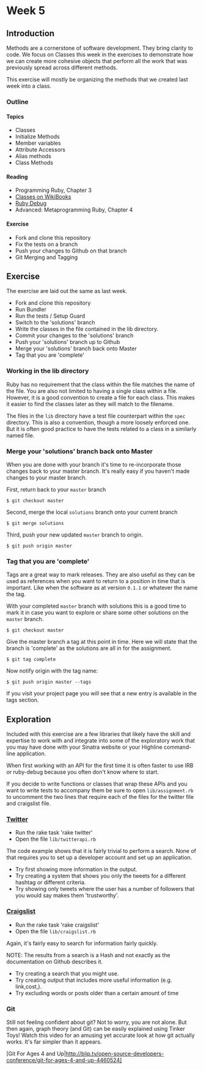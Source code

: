 # Week 5

## Introduction

Methods are a cornerstone of software development. They bring clarity to code. We focus on Classes this week in the exercises to demonstrate how we can create more cohesive objects that perform all the work that was previously spread across different methods.

This exercise will mostly be organizing the methods that we created last week into a class.

### Outline

#### Topics

* Classes
* Initialize Methods
* Member variables
* Attribute Accessors
* Alias methods
* Class Methods

#### Reading

* Programming Ruby, Chapter 3
* [Classes on WikiBooks](http://en.wikibooks.org/wiki/Ruby_Programming/Syntax/Classes)
* [Ruby Debug](http://bashdb.sourceforge.net/ruby-debug.html)
* Advanced: Metaprogramming Ruby, Chapter 4

#### Exercise

* Fork and clone this repository
* Fix the tests on a branch
* Push your changes to Github on that branch
* Git Merging and Tagging


## Exercise

The exercise are laid out the same as last week.

* Fork and clone this repository
* Run Bundler
* Run the tests / Setup Guard
* Switch to the 'solutions' branch
* Write the classes in the file contained in the lib directory.
* Commit your changes to the 'solutions' branch
* Push your 'solutions' branch up to Github
* Merge your 'solutions' branch back onto Master
* Tag that you are 'complete'

### Working in the lib directory

Ruby has no requirement that the class within the file matches the name of the file. You are also not limited to having a single class within a file. However, it is a good convention to create a file for each class. This makes it easier to find the classes later as they will match to the filename.

The files in the `lib` directory have a test file counterpart within the `spec` directory. This is also a convention, though a more loosely enforced one. But it is often good practice to have the tests related to a class in a similarly named file.

### Merge your 'solutions' branch back onto Master

When you are done with your branch it's time to re-incorporate those changes back to your master branch. It's really easy if you haven't made changes to your master branch.

First, return back to your `master` branch

    $ git checkout master

Second, merge the local `solutions` branch onto your current branch
    
    $ git merge solutions
    
Third, push your new updated `master` branch to origin.

    $ git push origin master
  
### Tag that you are 'complete'

Tags are a great way to mark releases. They are also useful as they can be used as references when you want to return to a position in time that is important. Like when the software as at version `0.1.1` or whatever the name the tag.

With your completed `master` branch with solutions this is a good time to mark it in case you want to explore or share some other solutions on the `master` branch.

    $ git checkout master
    
Give the master branch a tag at this point in time. Here we will state that the branch is 'complete' as the solutions are all in for the assignment.

    $ git tag complete
    
Now notify origin with the tag name:

    $ git push origin master --tags
    
If you visit your project page you will see that a new entry is available in the tags section.

## Exploration

Included with this exercise are a few libraries that likely have the skill and expertise to work with and integrate into some of the exploratory work that you
may have done with your Sinatra website or your Highline command-line application.

When first working with an API for the first time it is often faster to use IRB or ruby-debug because you often don't know where to start.

If you decide to write functions or classes that wrap these APIs and you want to write tests to accompany them be sure to open `lib/assignment.rb` to uncomment the two lines that require each of the files for the twitter file and craigslist file.

### [Twitter](https://github.com/jnunemaker/twitter)

* Run the rake task 'rake twitter'
* Open the file `lib/twitterapi.rb`

The code example shows that it is fairly trivial to perform a search. None of that requires you to set up a developer account and set up an application.

* Try first showing more information in the output.
* Try creating a system that shows you only the tweets for a different hashtag or different criteria.
* Try showing only tweets where the user has a number of followers that you would say makes them 'trustworthy'.

### [Craigslist](https://github.com/threetrieslater/craigler)

* Run the rake task 'rake craigslist'
* Open the file `lib/craigslist.rb`

Again, it's fairly easy to search for information fairly quickly.

NOTE: The results from a search is a Hash and not exactly as the documentation on Github describes it.

* Try creating a search that you might use.
* Try creating output that includes more useful information (e.g. link,cost,).
* Try excluding words or posts older than a certain amount of time

### Git

Still not feeling confident about git? Not to worry, you are not alone. But then again, graph theory (and Git) can be easily explained using Tinker Toys! Watch this video for an amusing yet accurate look at how git actually works. It's far simpler than it appears.

[Git For Ages 4 and Up|http://blip.tv/open-source-developers-conference/git-for-ages-4-and-up-4460524]
